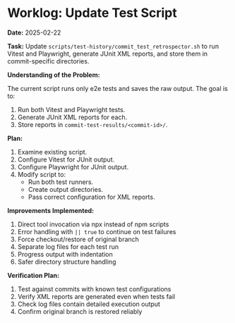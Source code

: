 # Worklog: Update Test Script

**Date:** 2025-02-22

**Task:** Update `scripts/test-history/commit_test_retrospector.sh` to run Vitest and Playwright, generate JUnit XML reports, and store them in commit-specific directories.

**Understanding of the Problem:**

The current script runs only e2e tests and saves the raw output. The goal is to:

1.  Run both Vitest and Playwright tests.
2.  Generate JUnit XML reports for each.
3.  Store reports in `commit-test-results/<commit-id>/`.

**Plan:**

1.  Examine existing script.
2.  Configure Vitest for JUnit output.
3.  Configure Playwright for JUnit output.
4.  Modify script to:
    *   Run both test runners.
    *   Create output directories.
    *   Pass correct configuration for XML reports.

**Improvements Implemented:**

1. Direct tool invocation via npx instead of npm scripts
2. Error handling with `|| true` to continue on test failures
3. Force checkout/restore of original branch
4. Separate log files for each test run
5. Progress output with indentation
6. Safer directory structure handling

**Verification Plan:**

1. Test against commits with known test configurations
2. Verify XML reports are generated even when tests fail
3. Check log files contain detailed execution output
4. Confirm original branch is restored reliably